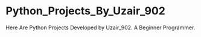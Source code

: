 # Python_Projects_By_Uzair_902
Here Are Python Projects Developed by Uzair_902. A Beginner Programmer.